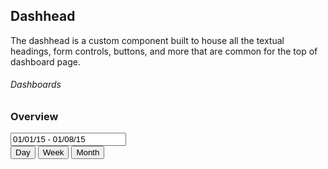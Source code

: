 ## Dashhead

The dashhead is a custom component built to house all the textual headings, form controls, buttons, and more that are common for the top of dashboard page.

<div class="dashhead">
  <div class="dashhead-titles">
    <h6 class="dashhead-subtitle">Dashboards</h6>
    <h3 class="dashhead-title">Overview</h3>
  </div>

  <div class="dashhead-toolbar">
    <div class="input-with-icon dashhead-toolbar-item">
      <input type="text" value="01/01/15 - 01/08/15" class="form-control" data-provide="datepicker">
      <span class="icon icon-calendar"></span>
    </div>
    <span class="dashhead-toolbar-divider hidden-xs"></span>
    <div class="btn-group dashhead-toolbar-item btn-group-thirds">
      <button type="button" class="btn btn-primary-outline">Day</button>
      <button type="button" class="btn btn-primary-outline active">Week</button>
      <button type="button" class="btn btn-primary-outline">Month</button>
    </div>
  </div>
</div>
